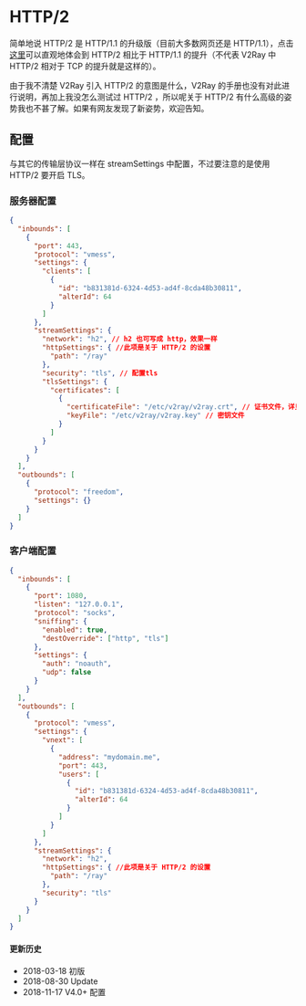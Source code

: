 # HTTP/2  

简单地说 HTTP/2 是 HTTP/1.1 的升级版（目前大多数网页还是 HTTP/1.1），点击[这里](https://http2.akamai.com/demo)可以直观地体会到 HTTP/2 相比于 HTTP/1.1 的提升（不代表 V2Ray 中 HTTP/2 相对于 TCP 的提升就是这样的）。

由于我不清楚 V2Ray 引入 HTTP/2 的意图是什么，V2Ray 的手册也没有对此进行说明，再加上我没怎么测试过 HTTP/2 ，所以呢关于 HTTP/2 有什么高级的姿势我也不甚了解。如果有网友发现了新姿势，欢迎告知。

## 配置

与其它的传输层协议一样在 streamSettings 中配置，不过要注意的是使用 HTTP/2 要开启 TLS。

### 服务器配置
```json
{
  "inbounds": [
    {
      "port": 443,
      "protocol": "vmess",
      "settings": {
        "clients": [
          {
            "id": "b831381d-6324-4d53-ad4f-8cda48b30811",
            "alterId": 64
          }
        ]
      },
      "streamSettings": {
        "network": "h2", // h2 也可写成 http，效果一样
        "httpSettings": { //此项是关于 HTTP/2 的设置
          "path": "/ray"
        },
        "security": "tls", // 配置tls
        "tlsSettings": {
          "certificates": [
            {
              "certificateFile": "/etc/v2ray/v2ray.crt", // 证书文件，详见 tls 小节
              "keyFile": "/etc/v2ray/v2ray.key" // 密钥文件
            }
          ]
        }
      }
    }
  ],
  "outbounds": [
    {
      "protocol": "freedom",
      "settings": {}
    }
  ]
}
```


### 客户端配置

```json
{
  "inbounds": [
    {
      "port": 1080,
      "listen": "127.0.0.1",
      "protocol": "socks",
      "sniffing": {
        "enabled": true,
        "destOverride": ["http", "tls"]
      },
      "settings": {
        "auth": "noauth",
        "udp": false
      }
    }
  ],
  "outbounds": [
    {
      "protocol": "vmess",
      "settings": {
        "vnext": [
          {
            "address": "mydomain.me",
            "port": 443,
            "users": [
              {
                "id": "b831381d-6324-4d53-ad4f-8cda48b30811",
                "alterId": 64
              }
            ]
          }
        ]
      },
      "streamSettings": {
        "network": "h2",
        "httpSettings": { //此项是关于 HTTP/2 的设置
          "path": "/ray"
        },
        "security": "tls"
      }
    }
  ]
}
```

#### 更新历史

- 2018-03-18 初版
- 2018-08-30 Update
- 2018-11-17 V4.0+ 配置

